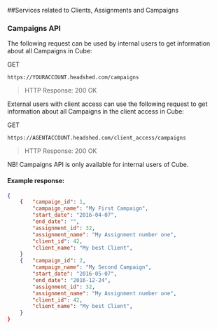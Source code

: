 ##Services related to Clients, Assignments and Campaigns

### Campaigns API

The following request can be used by internal users to get information about all Campaigns in Cube:

GET
```
https://YOURACCOUNT.headshed.com/campaigns
```
> HTTP Response: 200 OK

External users with client access can use the following request to get information about all Campaigns in the client access in Cube:

GET
```
https://AGENTACCOUNT.headshed.com/client_access/campaigns
```
> HTTP Response: 200 OK

NB! Campaigns API is only available for internal users of Cube.

#### Example response:
```json  
{
    {   "campaign_id": 1,
        "campaign_name": "My First Campaign",
        "start_date": "2016-04-07",
        "end_date": "",
        "assignment_id": 32,
        "assignment_name": "My Assignment number one",
        "client_id": 42,
        "client_name": "My best Client",
    }
    {   "campaign_id": 2,
        "campaign_name": "My Second Campaign",
        "start_date": "2016-05-07",
        "end_date": "2016-12-24",
        "assignment_id": 32,
        "assignment_name": "My Assignment number one",
        "client_id": 42,
        "client_name": "My best Client",
    }
}
  ```
